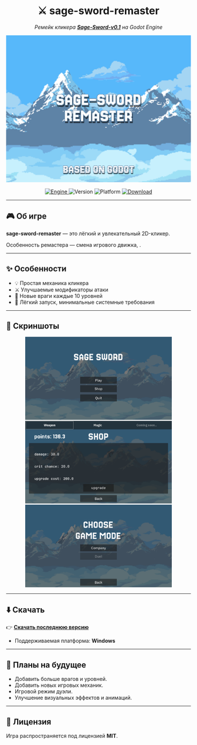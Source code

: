 <div align="center">
  <h1>⚔️ sage-sword-remaster</h1>
  <p><em>Ремейк кликера <a href="https://github.com/drawksr/Sage-Sword-v0.1"><strong>Sage-Sword-v0.1</strong></a> на Godot Engine</em></p>

  <img src="docs/sage-sword-remaster.png" alt="sage-sword-remaster" width="630">

  <p>
    <a href="https://godotengine.org">
      <img height="20" alt="Engine" src="https://img.shields.io/badge/engine-Godot-blue">
    </a>
    <img height="20" alt="Version" src="https://img.shields.io/badge/version-1.1.0-yellow">
    <img height="20" alt="Platform" src="https://img.shields.io/badge/platform-Windows-lightgrey">
    <a href="https://github.com/drawiks/sage-sword-remaster/releases/latest">
      <img height="20" alt="Download" src="https://img.shields.io/badge/download-play--now-red">
    </a>
  </p>
</div>

<hr>

<h2>🎮 Об игре</h2>
<p>
    <strong>sage-sword-remaster</strong> — это лёгкий и увлекательный 2D-кликер.<br>
</p>

<p>
    Особенность ремастера — смена игрового движка, .
</p>

<hr>

<h2>✨ Особенности</h2>
<ul>
    <li>💡 Простая механика кликера</li>
    <li>⚔️ Улучшаемые модификаторы атаки</li>
    <li>👹 Новые враги каждые 10 уровней</li>
    <li>💾 Лёгкий запуск, минимальные системные требования</li>
</ul>

<hr>

<h2>📸 Скриншоты</h2>
<div align="center">
    <img src="https://github.com/drawiks/sage-sword-remaster/blob/main/docs/main-menu.png" alt="main menu" width="400">
    <img src="https://github.com/drawiks/sage-sword-remaster/blob/main/docs/shop-menu.png" alt="shop menu" width="400">
    <img src="https://github.com/drawiks/sage-sword-remaster/blob/main/docs/game-menu.png" alt="game menu" width="400">
</div>

<hr>

<h2>⬇️ Скачать</h2>
<p>
  👉 <a href="https://github.com/drawiks/sage-sword-remaster/releases/latest"><strong>Скачать последнюю версию</strong></a>
</p>
<ul>
    <li>Поддерживаемая платформа: <strong>Windows</strong></li>
</ul>

<hr>

<h2>📅 Планы на будущее</h2>
<ul>
    <li>Добавить больше врагов и уровней.</li> 
    <li>Добавить новых игровых механик.</il>
    <li>Игровой режим дуэли.</il>
    <li>Улучшение визуальных эффектов и анимаций.</li>
</ul>

<hr>

<h2>📜 Лицензия</h2>
<p>
  Игра распространяется под лицензией <strong>MIT</strong>.
</p>
